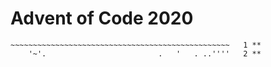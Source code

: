 # Advent of Code 2020

```'
~~~~~~~~~~~~~~~~~~~~~~~~~~~~~~~~~~~~~~~~~~~~~~~~~   1 **
    '~'.                         .   '   . ..''''   2 **
```
